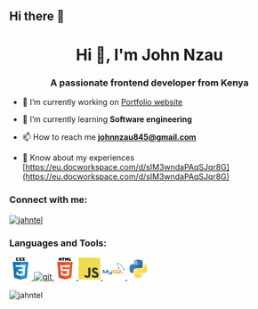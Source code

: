 ## Hi there 👋
<h1 align="center">Hi 👋, I'm John Nzau</h1>
<h3 align="center">A passionate frontend developer from Kenya</h3>

- 🔭 I’m currently working on [Portfolio website](https://portfolio-561.jimdosite.com/#d5532465-8c79-4b35-9138-1b3ae3f066aa)

- 🌱 I’m currently learning **Software engineering**

- 📫 How to reach me **johnnzau845@gmail.com**

- 📄 Know about my experiences [https://eu.docworkspace.com/d/sIM3wndaPAqSJqr8G](https://eu.docworkspace.com/d/sIM3wndaPAqSJqr8G)

<h3 align="left">Connect with me:</h3>
<p align="left">
<a href="https://instagram.com/jahntel" target="blank"><img align="center" src="https://raw.githubusercontent.com/rahuldkjain/github-profile-readme-generator/master/src/images/icons/Social/instagram.svg" alt="jahntel" height="30" width="40" /></a>
</p>

<h3 align="left">Languages and Tools:</h3>
<p align="left"> <a href="https://www.w3schools.com/css/" target="_blank" rel="noreferrer"> <img src="https://raw.githubusercontent.com/devicons/devicon/master/icons/css3/css3-original-wordmark.svg" alt="css3" width="40" height="40"/> </a> <a href="https://git-scm.com/" target="_blank" rel="noreferrer"> <img src="https://www.vectorlogo.zone/logos/git-scm/git-scm-icon.svg" alt="git" width="40" height="40"/> </a> <a href="https://www.w3.org/html/" target="_blank" rel="noreferrer"> <img src="https://raw.githubusercontent.com/devicons/devicon/master/icons/html5/html5-original-wordmark.svg" alt="html5" width="40" height="40"/> </a> <a href="https://developer.mozilla.org/en-US/docs/Web/JavaScript" target="_blank" rel="noreferrer"> <img src="https://raw.githubusercontent.com/devicons/devicon/master/icons/javascript/javascript-original.svg" alt="javascript" width="40" height="40"/> </a> <a href="https://www.mysql.com/" target="_blank" rel="noreferrer"> <img src="https://raw.githubusercontent.com/devicons/devicon/master/icons/mysql/mysql-original-wordmark.svg" alt="mysql" width="40" height="40"/> </a> <a href="https://www.python.org" target="_blank" rel="noreferrer"> <img src="https://raw.githubusercontent.com/devicons/devicon/master/icons/python/python-original.svg" alt="python" width="40" height="40"/> </a> </p>

<p><img align="center" src="https://github-readme-streak-stats.herokuapp.com/?user=jahntel&" alt="jahntel" /></p>

